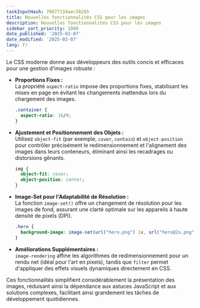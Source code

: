 ```yaml
---
taskInputHash: 70877134aec58265
title: Nouvelles fonctionnalités CSS pour les images
description: Nouvelles fonctionnalités CSS pour les images
sidebar_sort_priority: 1000
date_published: '2025-02-07'
date_modified: '2025-02-07'
lang: fr
---
```

Le CSS moderne donne aux développeurs des outils concis et efficaces pour une gestion d'images robuste :

- **Proportions Fixes :**  
  La propriété `aspect-ratio` impose des proportions fixes, stabilisant les mises en page en évitant les changements inattendus lors du chargement des images.  
  ```css  
  .container {  
    aspect-ratio: 16/9;  
  }  
  ```

- **Ajustement et Positionnement des Objets :**  
  Utilisez `object-fit` (par exemple, `cover`, `contain`) et `object-position` pour contrôler précisément le redimensionnement et l'alignement des images dans leurs conteneurs, éliminant ainsi les recadrages ou distorsions gênants.  
  ```css  
  img {  
    object-fit: cover;  
    object-position: center;  
  }  
  ```

- **Image-Set pour l'Adaptabilité de Résolution :**  
  La fonction `image-set()` offre un changement de résolution pour les images de fond, assurant une clarté optimale sur les appareils à haute densité de pixels (DPI).  
  ```css  
  .hero {  
    background-image: image-set(url("hero.png") 1x, url("hero@2x.png") 2x);  
  }  
  ```

- **Améliorations Supplémentaires :**  
  `image-rendering` affine les algorithmes de redimensionnement pour un rendu net (idéal pour l'art en pixels), tandis que `filter` permet d'appliquer des effets visuels dynamiques directement en CSS.

Ces fonctionnalités simplifient considérablement la présentation des images, réduisant ainsi la dépendance aux astuces JavaScript et aux solutions complexes, facilitant ainsi grandement les tâches de développement quotidiennes.

